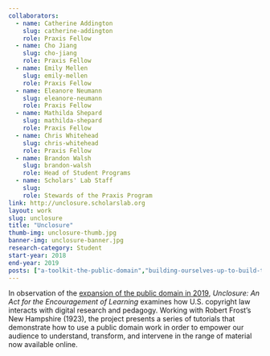 ```yaml
---
collaborators: 
  - name: Catherine Addington
    slug: catherine-addington
    role: Praxis Fellow
  - name: Cho Jiang
    slug: cho-jiang
    role: Praxis Fellow
  - name: Emily Mellen
    slug: emily-mellen
    role: Praxis Fellow
  - name: Eleanore Neumann
    slug: eleanore-neumann
    role: Praxis Fellow
  - name: Mathilda Shepard
    slug: mathilda-shepard
    role: Praxis Fellow
  - name: Chris Whitehead
    slug: chris-whitehead
    role: Praxis Fellow
  - name: Brandon Walsh
    slug: brandon-walsh
    role: Head of Student Programs
  - name: Scholars' Lab Staff
    slug:
    role: Stewards of the Praxis Program
link: http://unclosure.scholarslab.org
layout: work
slug: unclosure
title: "Unclosure"
thumb-img: unclosure-thumb.jpg
banner-img: unclosure-banner.jpg
research-category: Student
start-year: 2018
end-year: 2019
posts: ["a-toolkit-the-public-domain","building-ourselves-up-to-build-things"]
---
```

In observation of the [expansion of the public domain in 2019](https://copyright.library.virginia.edu/public-domain/), <i>Unclosure: An Act for the Encouragement of Learning</i> examines how U.S. copyright law interacts with digital research and pedagogy. Working with Robert Frost’s New Hampshire (1923), the project presents a series of tutorials that demonstrate how to use a public domain work in order to empower our audience to understand, transform, and intervene in the range of material now available online.